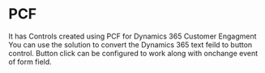 # PCF
It has Controls created using PCF for Dynamics 365 Customer Engagment
You can use the solution to convert the Dynamics 365 text feild to button control. 
Button click can be configured to work along with onchange event of form field.
